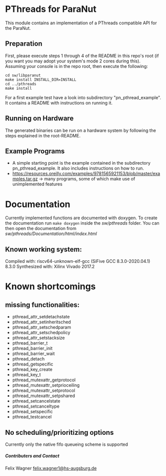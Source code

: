 # PThreads for ParaNut
This module contains an implementation of a PThreads compatible API for the ParaNut.
## Preparation
First, please execute steps 1 through 4 of the README in this repo's root (if you want you may adopt your system's mode 2 cores during this). Assuming your console is in the repo root, then execute the following:
```
cd sw/libparanut
make install INSTALL_DIR=INSTALL
cd ../pthreads
make install
```
For a first example test have a look into subdirectory "pn_pthread_example". It contains a README with instructions on running it.

## Running on Hardware 
The generated binaries can be run on a hardware system by following the steps explained in the root-README.

## Example Programs
* A simple starting point is the example contained in the subdirectory pn_pthread_example. It also includes instructions on how to run.
* https://resources.oreilly.com/examples/9781565921153/blob/master/examples.tar.gz -> many programs, some of which make use of unimplemented features
# Documentation
Currently implemented functions are documented with doxygen.
To create the documentation run ```make doxygen``` inside the *sw/pthreads* folder. You can then open the documentation from *sw/pthreads/Documentation/html/index.html*
## Known working system:
Compiled with: riscv64-unknown-elf-gcc (SiFive GCC 8.3.0-2020.04.1) 8.3.0
Synthesized with: Xilinx Vivado 2017.2
# Known shortcomings
## missing functionalities:
* pthread_attr_setdetachstate
* pthread_attr_setinheritsched
* pthread_attr_setschedparam
* pthread_attr_setschedpolicy
* pthread_attr_setstacksize
* pthread_barrier_t
* pthread_barrier_init
* pthread_barrier_wait
* pthread_detach
* pthread_getspecific
* pthread_key_create
* pthread_key_t
* pthread_mutexattr_getprotocol
* pthread_mutexattr_setprioceiling
* pthread_mutexattr_setprotocol
* pthread_mutexattr_setpshared
* pthread_setcancelstate
* pthread_setcanceltype
* pthread_setspecific
* pthread_testcancel

## No scheduling/prioritizing options
Currently only the native fifo queueing scheme is supported


##### Contributers and Contact
Felix Wagner <felix.wagner1@hs-augsburg.de>
